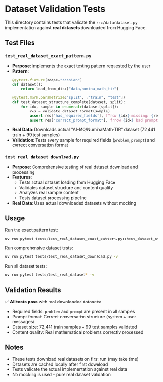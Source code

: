 # Dataset Validation Tests

This directory contains tests that validate the `src/data/dataset.py` implementation against **real datasets** downloaded from Hugging Face.

## Test Files

### `test_real_dataset_exact_pattern.py`
- **Purpose**: Implements the exact testing pattern requested by the user
- **Pattern**: 
  ```python
  @pytest.fixture(scope="session")
  def dataset():
      return load_from_disk("data/numina_math_tir")

  @pytest.mark.parametrize("split", ["train", "test"])
  def test_dataset_structure_complete(dataset, split):
      for idx, sample in enumerate(dataset[split]):
          res = validate_dataset_format(sample)
          assert res["has_required_fields"], f"row {idx} missing: {res['missing_fields']}"
          assert res["correct_prompt_format"], f"row {idx} bad prompt"
  ```
- **Real Data**: Downloads actual "AI-MO/NuminaMath-TIR" dataset (72,441 train + 99 test samples)
- **Validation**: Tests every sample for required fields (`problem`, `prompt`) and correct conversation format

### `test_real_dataset_download.py`
- **Purpose**: Comprehensive testing of real dataset download and processing
- **Features**:
  - Tests actual dataset loading from Hugging Face
  - Validates dataset structure and content quality
  - Analyzes real sample content
  - Tests dataset processing pipeline
- **Real Data**: Uses actual downloaded datasets without mocking

## Usage

Run the exact pattern test:
```bash
uv run pytest tests/test_real_dataset_exact_pattern.py::test_dataset_structure_complete -v
```

Run comprehensive dataset tests:
```bash
uv run pytest tests/test_real_dataset_download.py -v
```

Run all dataset tests:
```bash
uv run pytest tests/test_real_dataset* -v
```

## Validation Results

✅ **All tests pass** with real downloaded datasets:
- Required fields: `problem` and `prompt` are present in all samples
- Prompt format: Correct conversation structure (system + user messages)
- Dataset size: 72,441 train samples + 99 test samples validated
- Content quality: Real mathematical problems correctly processed

## Notes

- These tests download real datasets on first run (may take time)
- Datasets are cached locally after first download
- Tests validate the actual implementation against real data
- No mocking is used - pure real dataset validation